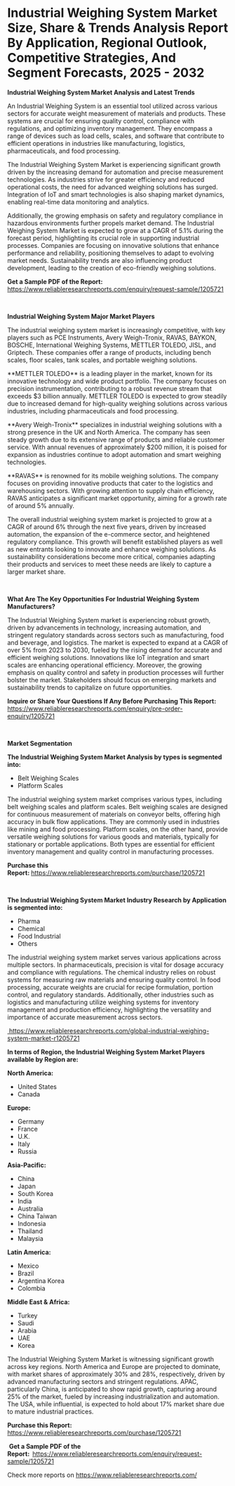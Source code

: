 <p><h1>Industrial Weighing System Market Size, Share & Trends Analysis Report By Application, Regional Outlook, Competitive Strategies, And Segment Forecasts, 2025 - 2032</h1></p><p><strong>Industrial Weighing System Market Analysis and Latest Trends</strong></p>
<p><p>An Industrial Weighing System is an essential tool utilized across various sectors for accurate weight measurement of materials and products. These systems are crucial for ensuring quality control, compliance with regulations, and optimizing inventory management. They encompass a range of devices such as load cells, scales, and software that contribute to efficient operations in industries like manufacturing, logistics, pharmaceuticals, and food processing.</p><p>The Industrial Weighing System Market is experiencing significant growth driven by the increasing demand for automation and precise measurement technologies. As industries strive for greater efficiency and reduced operational costs, the need for advanced weighing solutions has surged. Integration of IoT and smart technologies is also shaping market dynamics, enabling real-time data monitoring and analytics. </p><p>Additionally, the growing emphasis on safety and regulatory compliance in hazardous environments further propels market demand. The Industrial Weighing System Market is expected to grow at a CAGR of 5.1% during the forecast period, highlighting its crucial role in supporting industrial processes. Companies are focusing on innovative solutions that enhance performance and reliability, positioning themselves to adapt to evolving market needs. Sustainability trends are also influencing product development, leading to the creation of eco-friendly weighing solutions.</p></p>
<p><strong>Get a Sample PDF of the Report:&nbsp;</strong> <a href="https://www.reliableresearchreports.com/enquiry/request-sample/1205721?utm_campaign=3281&utm_medium=2&utm_source=Github&utm_content=ia&utm_term=10042025&utm_id=industrial-weighing-system">https://www.reliableresearchreports.com/enquiry/request-sample/1205721</a></p>
<p>&nbsp;</p>
<p><strong>Industrial Weighing System Major Market Players</strong></p>
<p><p>The industrial weighing system market is increasingly competitive, with key players such as PCE Instruments, Avery Weigh-Tronix, RAVAS, BAYKON, BOSCHE, International Weighing Systems, METTLER TOLEDO, JISL, and Griptech. These companies offer a range of products, including bench scales, floor scales, tank scales, and portable weighing solutions.</p><p>**METTLER TOLEDO** is a leading player in the market, known for its innovative technology and wide product portfolio. The company focuses on precision instrumentation, contributing to a robust revenue stream that exceeds $3 billion annually. METTLER TOLEDO is expected to grow steadily due to increased demand for high-quality weighing solutions across various industries, including pharmaceuticals and food processing.</p><p>**Avery Weigh-Tronix** specializes in industrial weighing solutions with a strong presence in the UK and North America. The company has seen steady growth due to its extensive range of products and reliable customer service. With annual revenues of approximately $200 million, it is poised for expansion as industries continue to adopt automation and smart weighing technologies.</p><p>**RAVAS** is renowned for its mobile weighing solutions. The company focuses on providing innovative products that cater to the logistics and warehousing sectors. With growing attention to supply chain efficiency, RAVAS anticipates a significant market opportunity, aiming for a growth rate of around 5% annually.</p><p>The overall industrial weighing system market is projected to grow at a CAGR of around 6% through the next five years, driven by increased automation, the expansion of the e-commerce sector, and heightened regulatory compliance. This growth will benefit established players as well as new entrants looking to innovate and enhance weighing solutions. As sustainability considerations become more critical, companies adapting their products and services to meet these needs are likely to capture a larger market share.</p></p>
<p>&nbsp;</p>
<p><strong>What Are The Key Opportunities For Industrial Weighing System Manufacturers?</strong></p>
<p><p>The Industrial Weighing System market is experiencing robust growth, driven by advancements in technology, increasing automation, and stringent regulatory standards across sectors such as manufacturing, food and beverage, and logistics. The market is expected to expand at a CAGR of over 5% from 2023 to 2030, fueled by the rising demand for accurate and efficient weighing solutions. Innovations like IoT integration and smart scales are enhancing operational efficiency. Moreover, the growing emphasis on quality control and safety in production processes will further bolster the market. Stakeholders should focus on emerging markets and sustainability trends to capitalize on future opportunities.</p></p>
<p><strong>Inquire or Share Your Questions If Any Before Purchasing This Report:</strong> <a href="https://www.reliableresearchreports.com/enquiry/pre-order-enquiry/1205721?utm_campaign=3281&utm_medium=2&utm_source=Github&utm_content=ia&utm_term=10042025&utm_id=industrial-weighing-system">https://www.reliableresearchreports.com/enquiry/pre-order-enquiry/1205721</a></p>
<p>&nbsp;</p>
<p><strong>Market Segmentation</strong></p>
<p><strong>The Industrial Weighing System Market Analysis by types is segmented into:</strong></p>
<p><ul><li>Belt Weighing Scales</li><li>Platform Scales</li></ul></p>
<p><p>The industrial weighing system market comprises various types, including belt weighing scales and platform scales. Belt weighing scales are designed for continuous measurement of materials on conveyor belts, offering high accuracy in bulk flow applications. They are commonly used in industries like mining and food processing. Platform scales, on the other hand, provide versatile weighing solutions for various goods and materials, typically for stationary or portable applications. Both types are essential for efficient inventory management and quality control in manufacturing processes.</p></p>
<p><strong>Purchase this Report:&nbsp;</strong><a href="https://www.reliableresearchreports.com/purchase/1205721?utm_campaign=3281&utm_medium=2&utm_source=Github&utm_content=ia&utm_term=10042025&utm_id=industrial-weighing-system">https://www.reliableresearchreports.com/purchase/1205721</a></p>
<p>&nbsp;</p>
<p><strong>The Industrial Weighing System Market Industry Research by Application is segmented into:</strong></p>
<p><ul><li>Pharma</li><li>Chemical</li><li>Food Industrial</li><li>Others</li></ul></p>
<p><p>The industrial weighing system market serves various applications across multiple sectors. In pharmaceuticals, precision is vital for dosage accuracy and compliance with regulations. The chemical industry relies on robust systems for measuring raw materials and ensuring quality control. In food processing, accurate weights are crucial for recipe formulation, portion control, and regulatory standards. Additionally, other industries such as logistics and manufacturing utilize weighing systems for inventory management and production efficiency, highlighting the versatility and importance of accurate measurement across sectors.</p></p>
<p><a href="https://www.reliableresearchreports.com/global-industrial-weighing-system-market-r1205721?utm_campaign=3281&utm_medium=2&utm_source=Github&utm_content=ia&utm_term=10042025&utm_id=industrial-weighing-system">&nbsp;https://www.reliableresearchreports.com/global-industrial-weighing-system-market-r1205721</a></p>
<p><strong>In terms of Region, the Industrial Weighing System Market Players available by Region are:</strong></p>
<p>
    <p> <strong> North America: </strong>
        <ul>
            <li>United States</li>
            <li>Canada</li>
        </ul>
        </p> 
    <p> <strong> Europe: </strong>
        <ul>
            <li>Germany</li>
            <li>France</li>
            <li>U.K.</li>
            <li>Italy</li>
            <li>Russia</li>
        </ul>
        </p> 
    <p> <strong> Asia-Pacific: </strong>
        <ul>
            <li>China</li>
            <li>Japan</li>
            <li>South Korea</li>
            <li>India</li>
            <li>Australia</li>
            <li>China Taiwan</li>
            <li>Indonesia</li>
            <li>Thailand</li>
            <li>Malaysia</li>
        </ul>
        </p> 
    <p> <strong> Latin America: </strong>
        <ul>
            <li>Mexico</li>
            <li>Brazil</li>
            <li>Argentina Korea</li>
            <li>Colombia</li>
        </ul>
        </p> 
    <p> <strong> Middle East & Africa: </strong>
        <ul>
            <li>Turkey</li>
            <li>Saudi</li>
            <li>Arabia</li>
            <li>UAE</li>
            <li>Korea</li>
        </ul>
    </p>
    </p>
<p><p>The Industrial Weighing System Market is witnessing significant growth across key regions. North America and Europe are projected to dominate, with market shares of approximately 30% and 28%, respectively, driven by advanced manufacturing sectors and stringent regulations. APAC, particularly China, is anticipated to show rapid growth, capturing around 25% of the market, fueled by increasing industrialization and automation. The USA, while influential, is expected to hold about 17% market share due to mature industrial practices.</p></p>
<p><strong>Purchase this Report: </strong><a href="https://www.reliableresearchreports.com/purchase/1205721?utm_campaign=3281&utm_medium=2&utm_source=Github&utm_content=ia&utm_term=10042025&utm_id=industrial-weighing-system">https://www.reliableresearchreports.com/purchase/1205721</a></p>
<p>&nbsp;<strong>Get a Sample PDF of the Report:&nbsp;&nbsp;</strong><a href="https://www.reliableresearchreports.com/enquiry/request-sample/1205721?utm_campaign=3281&utm_medium=2&utm_source=Github&utm_content=ia&utm_term=10042025&utm_id=industrial-weighing-system">https://www.reliableresearchreports.com/enquiry/request-sample/1205721</a></p>
<p><strong></strong></p>
<p>Check more reports on <a href="https://www.reliableresearchreports.com/?utm_campaign=3281&utm_medium=2&utm_source=Github&utm_content=ia&utm_term=10042025&utm_id=industrial-weighing-system">https://www.reliableresearchreports.com/</a></p>